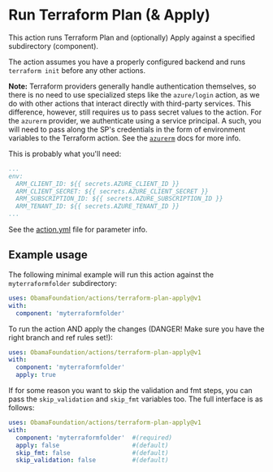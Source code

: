 # Run Terraform Plan (& Apply)

This action runs Terraform Plan and (optionally) Apply against a specified subdirectory (component).

The action assumes you have a properly configured backend and runs `terraform init` before any other actions.

**Note:** Terraform providers generally handle authentication themselves, so there is no need to use specialized steps like the `azure/login` action, as we do with other actions that interact directly with third-party services. This difference, however, still requires us to pass secret values to the action. For the `azurerm` provider, we authenticate using a service principal. A such, you will need to pass along the SP's credentials in the form of environment variables to the Terraform action. See the [`azurerm`](https://registry.terraform.io/providers/hashicorp/azurerm/latest/docs/guides/service_principal_client_secret) docs for more info.

This is probably what you'll need:

```yaml
...
env: 
  ARM_CLIENT_ID: ${{ secrets.AZURE_CLIENT_ID }}
  ARM_CLIENT_SECRET: ${{ secrets.AZURE_CLIENT_SECRET }}
  ARM_SUBSCRIPTION_ID: ${{ secrets.AZURE_SUBSCRIPTION_ID }}
  ARM_TENANT_ID: ${{ secrets.AZURE_TENANT_ID }}
...
```

See the [action.yml](./action.yml) file for parameter info.

## Example usage

The following minimal example will run this action against the `myterraformfolder` subdirectory:

```yaml
uses: ObamaFoundation/actions/terraform-plan-apply@v1
with:
  component: 'myterraformfolder'
```

To run the action AND apply the changes (DANGER! Make sure you have the right branch and ref rules set!):

```yaml
uses: ObamaFoundation/actions/terraform-plan-apply@v1
with:
  component: 'myterraformfolder'
  apply: true
```

If for some reason you want to skip the validation and fmt steps, you can pass the `skip_validation` and `skip_fmt` variables too. The full interface is as follows:

```yaml
uses: ObamaFoundation/actions/terraform-plan-apply@v1
with:
  component: 'myterraformfolder'  #(required)
  apply: false                    #(default)
  skip_fmt: false                 #(default)
  skip_validation: false          #(default)
```
